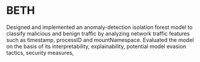 # BETH
Designed and implemented an anomaly-detection isolation forest model to classify malicious and benign traffic by analyzing network traffic features such as timestamp, processID and mountNamespace.  Evaluated the model on the basis of its interpretability, explainability, potential model evasion tactics, security measures,
